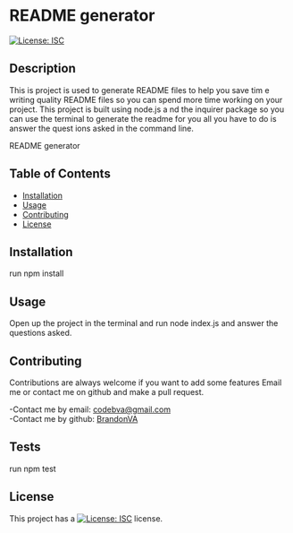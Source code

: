 # README generator
[![License: ISC](https://img.shields.io/badge/License-ISC-blue.svg)](https://opensource.org/licenses/ISC)

## Description 
This is project is used to generate README files to help you save tim
e writing quality README files so you can spend more time working on your project. This project is built using node.js a
nd the inquirer package so you can use the terminal to generate the readme for you all you have to do is answer the quest
ions asked in the command line.

README generator

## Table of Contents

* [Installation](#installation)
* [Usage](#usage)
* [Contributing](#Contributing)
* [License](#license)

## Installation 
run npm install


## Usage 
Open up the project in the terminal and run node index.js and answer the questions asked.



## Contributing 
Contributions are always welcome if you want to add some features Email me or contact me on github and make a pull request.


-Contact me by email:  codebva@gmail.com<br>
-Contact me by github: [BrandonVA](https://github.com/BrandonVA)

## Tests 
run npm test



## License 
This project has a [![License: ISC](https://img.shields.io/badge/License-ISC-blue.svg)](https://opensource.org/licenses/ISC) license.
